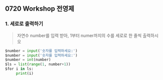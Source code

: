 ## 0720 Workshop 전영제

### 1. 세로로 출력하기

> 자연수 number를 입력 받아, 1부터 numer까지의 수를 세로로 한 줄씩 출력하시오

```python
$number = input('숫자를 입력하세요:')
$number = input('숫자를 입력하세요:')
$number = int(number)
$ls = list(range(1, number+1))
$for i in ls:
     print(i)
```




